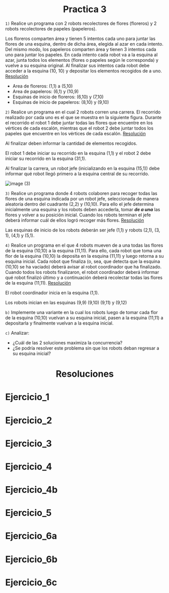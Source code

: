 <h1 align="center">Practica 3</h1>

```1)``` Realice un programa con 2 robots recolectores de flores (floreros) y 2 robots recolectores de papeles (papeleros).

Los floreros comparten área y tienen 5 intentos cada uno para juntar las flores de una esquina, dentro de dicha área, elegida al azar en cada intento. Del mismo modo, los
papeleros comparten área y tienen 3 intentos cada uno para juntar los papeles. En cada intento cada robot va a la esquina al azar, junta todos los elementos (flores o papeles según le corresponda) y vuelve a su esquina original. Al finalizar sus intentos cada robot debe acceder a la esquina (10, 10) y depositar los elementos recogidos de a uno. [Resolución](#Ejercicio_1)
- Area de floreros: (1,1) a (5,10)
- Area de papeleros: (6,1) y (10,9)
- Esquinas de inicio de floreros: (6,10) y (7,10)
- Esquinas de inicio de papeleros: (8,10) y (9,10)

```2)``` Realice un programa en el cual 2 robots corren una carrera. El recorrido realizado por cada uno es el que se muestra en la siguiente figura. Durante el recorrido el robot 1 debe juntar todas las flores que encuentre en los vértices de cada escalón, mientras que el robot 2 debe juntar todos los papeles que encuentre en los vértices de cada escalón. [Resolución](#Ejercicio_2)

Al finalizar deben informar la cantidad de elementos recogidos.

El robot 1 debe iniciar su recorrido en la esquina (1,1) y el robot 2 debe iniciar su recorrido en la esquina (31,1).

Al finalizar la carrera, un robot jefe (inicializando en la esquina (15,1)) debe informar qué robot llegó primero a la esquina central de su recorrido.

![image (3)](https://user-images.githubusercontent.com/55964635/139356500-eb817fb0-84b4-497d-9b6f-42a772f2f907.png)

```3)``` Realice un programa donde 4 robots colaboren para recoger todas las flores de una esquina indicada por un robot jefe, seleccionada de manera aleatoria dentro del cuadrante (2,2) y (10,10). Para ello el jefe determina inicialmente una esquina y los robots deben accederla, tomar ***de a una*** las  flores y volver a su posición inicial. Cuando los robots terminan el jefe deberá informar cuál de ellos logró recoger más flores. [Resolución](#Ejercicio_3)

Las esquinas de inicio de los robots deberán ser jefe (1,1) y robots (2,1), (3, 1), (4,1) y (5,1).

```4)``` Realice un programa en el que 4 robots mueven de a una todas las flores de la esquina (10,10) a la esquina (11,11). Para ello, cada robot que toma una flor de la esquina (10,10) la deposita en la esquina (11,11) y luego retorna a su esquina inicial. Cada robot que finaliza (o, sea, que detecta que la esquina (10,10) se ha vaciado) deberá avisar al robot coordinador que ha finalizado. Cuando todos los robots finalizaron, el robot coordinador deberá informar qué robot finalizó último y a continuación deberá recolectar todas las flores de la esquina (11,11). [Resolución](#Ejercicio_4)

El robot coordinador inicia en la esquina (1,1).

Los robots inician en las esquinas (9,9) (9,10) (9,11) y (9,12)

```b)``` Implemente una variante en la cual los robots luego de tomar cada flor de la esquina (10,10) vuelvan a su esquina inicial, pasen a la esquina (11,11) a depositarla y finalmente vuelvan a la esquina inicial.

```c)``` Analizar:
- ¿Cuál de las 2 soluciones maximiza la concurrencia?
- ¿Se podría resolver este problema sin que los robots deban regresar a su esquina inicial?

<h1 align="center">Resoluciones</h1>

Ejercicio_1
===========

Ejercicio_2
===========

Ejercicio_3
===========

Ejercicio_4
===========

Ejercicio_4b
============

Ejercicio_5
===========

Ejercicio_6a
============

Ejercicio_6b
============

Ejercicio_6c
============
